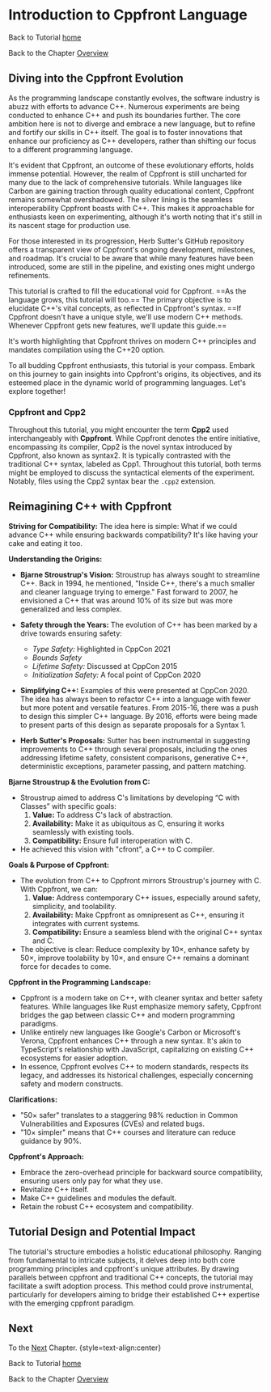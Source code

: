# Introduction to Cppfront Language


Back to Tutorial [home](../readme.md)

Back to the Chapter [Overview](Overview.md)

## **Diving into the Cppfront Evolution**

As the programming landscape constantly evolves, the software industry is abuzz with efforts to advance C++. Numerous experiments are being conducted to enhance C++ and push its boundaries further. The core ambition here is not to diverge and embrace a new language, but to refine and fortify our skills in C++ itself. The goal is to foster innovations that enhance our proficiency as C++ developers, rather than shifting our focus to a different programming language.

It's evident that Cppfront, an outcome of these evolutionary efforts, holds immense potential. However, the realm of Cppfront is still uncharted for many due to the lack of comprehensive tutorials. While languages like Carbon are gaining traction through quality educational content, Cppfront remains somewhat overshadowed. The silver lining is the seamless interoperability Cppfront boasts with C++. This makes it approachable for enthusiasts keen on experimenting, although it's worth noting that it's still in its nascent stage for production use.

For those interested in its progression, Herb Sutter's GitHub repository offers a transparent view of Cppfront's ongoing development, milestones, and roadmap. It's crucial to be aware that while many features have been introduced, some are still in the pipeline, and existing ones might undergo refinements.

This tutorial is crafted to fill the educational void for Cppfront. ==As the language grows, this tutorial will too.== The primary objective is to elucidate C++'s vital concepts, as reflected in Cppfront's syntax. ==If Cppfront doesn't have a unique style, we'll use modern C++ methods. Whenever Cppfront gets new features, we'll update this guide.==

It's worth highlighting that Cppfront thrives on modern C++ principles and mandates compilation using the C++20 option.

To all budding Cppfront enthusiasts, this tutorial is your compass. Embark on this journey to gain insights into Cppfront's origins, its objectives, and its esteemed place in the dynamic world of programming languages. Let's explore together!

### Cppfront and Cpp2

Throughout this tutorial, you might encounter the term **Cpp2** used interchangeably with **Cppfront**. While Cppfront denotes the entire initiative, encompassing its compiler, Cpp2 is the novel syntax introduced by Cppfront, also known as syntax2. It is typically contrasted with the traditional C++ syntax, labeled as Cpp1. Throughout this tutorial, both terms might be employed to discuss the syntactical elements of the experiment. Notably, files using the Cpp2 syntax bear the `.cpp2` extension.

## **Reimagining C++ with Cppfront**

**Striving for Compatibility:** 
The idea here is simple: What if we could advance C++ while ensuring backwards compatibility? It's like having your cake and eating it too.

**Understanding the Origins:**
- **Bjarne Stroustrup's Vision:** Stroustrup has always sought to streamline C++. Back in 1994, he mentioned, "Inside C++, there's a much smaller and cleaner language trying to emerge." Fast forward to 2007, he envisioned a C++ that was around 10% of its size but was more generalized and less complex.
  
- **Safety through the Years:** The evolution of C++ has been marked by a drive towards ensuring safety:
  - *Type Safety:* Highlighted in CppCon 2021
  - *Bounds Safety*
  - *Lifetime Safety:* Discussed at CppCon 2015
  - *Initialization Safety:* A focal point of CppCon 2020
  
- **Simplifying C++:** Examples of this were presented at CppCon 2020. The idea has always been to refactor C++ into a language with fewer but more potent and versatile features. From 2015-16, there was a push to design this simpler C++ language. By 2016, efforts were being made to present parts of this design as separate proposals for a Syntax 1.

- **Herb Sutter's Proposals:** Sutter has been instrumental in suggesting improvements to C++ through several proposals, including the ones addressing lifetime safety, consistent comparisons, generative C++, deterministic exceptions, parameter passing, and pattern matching.

**Bjarne Stroustrup & the Evolution from C:**
- Stroustrup aimed to address C's limitations by developing “C with Classes” with specific goals:
  1. **Value:** To address C's lack of abstraction.
  2. **Availability:** Make it as ubiquitous as C, ensuring it works seamlessly with existing tools.
  3. **Compatibility:** Ensure full interoperation with C. 
- He achieved this vision with "cfront", a C++ to C compiler.

**Goals & Purpose of Cppfront:**
- The evolution from C++ to Cppfront mirrors Stroustrup's journey with C. With Cppfront, we can:
  1. **Value:** Address contemporary C++ issues, especially around safety, simplicity, and toolability.
  2. **Availability:** Make Cppfront as omnipresent as C++, ensuring it integrates with current systems.
  3. **Compatibility:** Ensure a seamless blend with the original C++ syntax and C.
- The objective is clear: Reduce complexity by 10×, enhance safety by 50×, improve toolability by 10×, and ensure C++ remains a dominant force for decades to come.

**Cppfront in the Programming Landscape:**
- Cppfront is a modern take on C++, with cleaner syntax and better safety features. While languages like Rust emphasize memory safety, Cppfront bridges the gap between classic C++ and modern programming paradigms.
- Unlike entirely new languages like Google's Carbon or Microsoft's Verona, Cppfront enhances C++ through a new syntax. It's akin to TypeScript's relationship with JavaScript, capitalizing on existing C++ ecosystems for easier adoption.
- In essence, Cppfront evolves C++ to modern standards, respects its legacy, and addresses its historical challenges, especially concerning safety and modern constructs.

**Clarifications:**
- "50× safer" translates to a staggering 98% reduction in Common Vulnerabilities and Exposures (CVEs) and related bugs.
- "10× simpler" means that C++ courses and literature can reduce guidance by 90%.

**Cppfront's Approach:**
- Embrace the zero-overhead principle for backward source compatibility, ensuring users only pay for what they use.
- Revitalize C++ itself.
- Make C++ guidelines and modules the default.
- Retain the robust C++ ecosystem and compatibility.

## Tutorial Design and Potential Impact

The tutorial's structure embodies a holistic educational philosophy. Ranging from fundamental to intricate subjects, it delves deep into both core programming principles and cppfront's unique attributes. By drawing parallels between cppfront and traditional C++ concepts, the tutorial may facilitate a swift adoption process. This method could prove instrumental, particularly for developers aiming to bridge their established C++ expertise with the emerging cppfront paradigm.

## Next

To the [Next](Cppfront_VS_Rust.md) Chapter. {style=text-align:center}

Back to Tutorial [home](../readme.md)

Back to the Chapter [Overview](Overview.md)